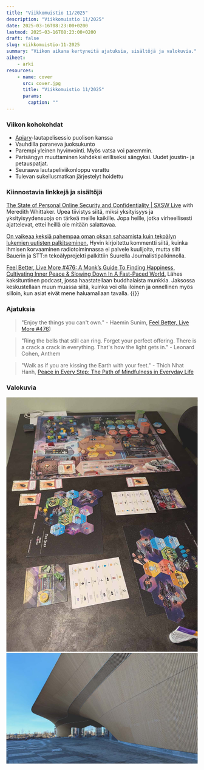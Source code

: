 ```yaml
---
title: "Viikkomuistio 11/2025"
description: "Viikkomuistio 11/2025"
date: 2025-03-16T08:23:00+0200
lastmod: 2025-03-16T08:23:00+0200
draft: false
slug: viikkomuistio-11-2025
summary: "Viikon aikana kertyneitä ajatuksia, sisältöjä ja valokuvia."
aiheet:
    - arki
resources:
    - name: cover
      src: cover.jpg
      title: "Viikkomuistio 11/2025"
      params:
        caption: ""
---
```

### Viikon kohokohdat
- [Apiary](https://boardgamegeek.com/boardgame/400314/apiary)-lautapelisessio puolison kanssa
- Vauhdilla paraneva juoksukunto
- Parempi yleinen hyvinvointi. Myös vatsa voi paremmin.
- Parisängyn muuttaminen kahdeksi erilliseksi sängyksi. Uudet joustin- ja petauspatjat.
- Seuraava lautapeliviikonloppu varattu
- Tulevan sukellusmatkan järjestelyt hoidettu

### Kiinnostavia linkkejä ja sisältöjä
[The State of Personal Online Security and Confidentiality | SXSW Live](https://www.youtube.com/watch?v=AyH7zoP-JOg) with Meredith Whittaker. Upea tiivistys siitä, miksi yksityisyys ja yksityisyydensuoja on tärkeä meille kaikille. Jopa heille, jotka virheellisesti ajattelevat, ettei heillä ole mitään salattavaa.

[On vaikeaa keksiä pahempaa oman oksan sahaamista kuin tekoälyn lukemien uutisten palkitseminen.](https://journalisti.fi/nakokulmat/2025/03/on-vaikea-keksia-pahempaa-oman-oksan-sahaamista-kuin-tekoalyn-lukemien-radiouutisten-palkitseminen-kirjoittaa-manu-haapalainen/) Hyvin kirjoitettu kommentti siitä, kuinka ihmisen korvaaminen radiotoiminnassa ei palvele kuulijoita, mutta silti Bauerin ja STT:n tekoälyprojekti palkittiin Suurella Journalistipalkinnolla.

[Feel Better, Live More #476: A Monk’s Guide To Finding Happiness, Cultivating Inner Peace & Slowing Down In A Fast-Paced World.](https://drchatterjee.com/a-monks-guide-to-finding-happiness-cultivating-inner-peace-slowing-down-in-a-fast-paced-world-haemin-sunim/) Lähes kaksituntinen podcast, jossa haastatellaan buddhalaista munkkia. Jaksossa keskustellaan muun muassa siitä, kuinka voi olla iloinen ja onnellinen myös silloin, kun asiat eivät mene haluamallaan tavalla.
{{<cover>}}

### Ajatuksia
> "Enjoy the things you can't own." - Haemin Sunim, [Feel Better, Live More #476](https://drchatterjee.com/a-monks-guide-to-finding-happiness-cultivating-inner-peace-slowing-down-in-a-fast-paced-world-haemin-sunim/))

> "Ring the bells that still can ring. Forget your perfect offering. There is a crack a crack in everything. That's how the light gets in." - Leonard Cohen, Anthem

> "Walk as if you are kissing the Earth with your feet." - Thich Nhat Hanh, [Peace in Every Step: The Path of Mindfulness in Everyday Life](https://openlibrary.org/books/OL7816993M/Peace_is_Every_Step)

### Valokuvia

![Apiary-lautapeli leviteltynä pöydälle](apiary.jpg "Apiary-lautapelisessio käynnissä. Peli oli tasaväkinen, sillä voitin puolison vain yhdellä pisteellä.")
![Helsingin keskuskirjasto Oodin kaareva ulkosivu](oodi.jpg "Tein lauantaina 19 kilometrin juoksun aurinkoisen keväisessä säässä. Lenkki vei minut Oodin edustalle.")